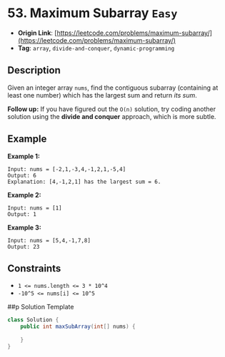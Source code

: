 # 53. Maximum Subarray `Easy`

- **Origin Link**: [https://leetcode.com/problems/maximum-subarray/](https://leetcode.com/problems/maximum-subarray/)
- **Tag**: `array`, `divide-and-conquer`, `dynamic-programming`


## Description

Given an integer array `nums`, find the contiguous subarray (containing at least one number) which has the largest sum and return *its sum*.

**Follow up:** If you have figured out the `O(n)` solution, try coding another solution using the **divide and conquer** approach, which is more subtle.

## Example

**Example 1:**

```
Input: nums = [-2,1,-3,4,-1,2,1,-5,4]
Output: 6
Explanation: [4,-1,2,1] has the largest sum = 6.
```

**Example 2:**

```
Input: nums = [1]
Output: 1
```

**Example 3:**

```
Input: nums = [5,4,-1,7,8]
Output: 23
```


## Constraints

- `1 <= nums.length <= 3 * 10^4`
- `-10^5 <= nums[i] <= 10^5`


##p Solution Template

```java
class Solution {
    public int maxSubArray(int[] nums) {
        
    }
}
```
